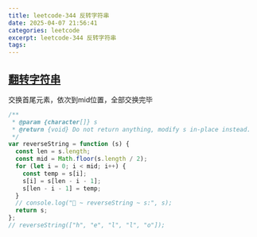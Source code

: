 ```yaml
---
title: leetcode-344 反转字符串
date: 2025-04-07 21:56:41
categories: leetcode
excerpt: leetcode-344 反转字符串
tags:
---
```


## [翻转字符串](https://leetcode.cn/problems/reverse-string/description/)

交换首尾元素，依次到mid位置，全部交换完毕

```js
/**
 * @param {character[]} s
 * @return {void} Do not return anything, modify s in-place instead.
 */
var reverseString = function (s) {
  const len = s.length;
  const mid = Math.floor(s.length / 2);
  for (let i = 0; i < mid; i++) {
    const temp = s[i];
    s[i] = s[len - i - 1];
    s[len - i - 1] = temp;
  }
  // console.log("🚀 ~ reverseString ~ s:", s);
  return s;
};
// reverseString(["h", "e", "l", "l", "o"]);
```
